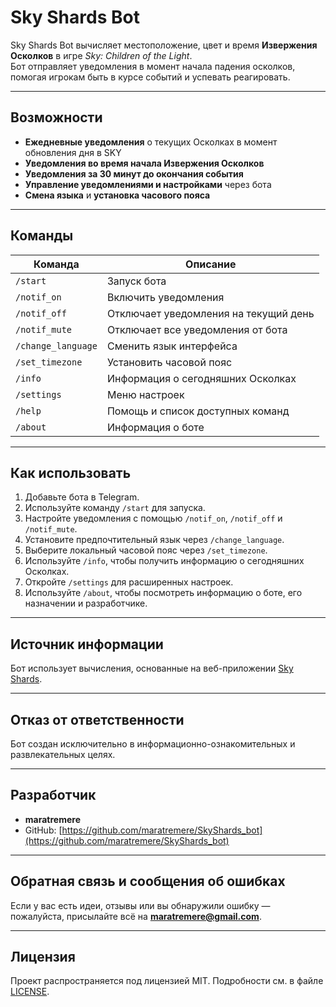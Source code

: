 # Sky Shards Bot

Sky Shards Bot вычисляет местоположение, цвет и время **Извержения Осколков** в игре _Sky: Children of the Light_.  
Бот отправляет уведомления в момент начала падения осколков, помогая игрокам быть в курсе событий и успевать реагировать.

---

## Возможности

- **Ежедневные уведомления** о текущих Осколках в момент обновления дня в SKY  
- **Уведомления во время начала Извержения Осколков**  
- **Уведомления за 30 минут до окончания события**  
- **Управление уведомлениями и настройками** через бота  
- **Смена языка** и **установка часового пояса**

---

## Команды

| Команда | Описание |
|---------|----------|
| `/start` | Запуск бота |
| `/notif_on` | Включить уведомления |
| `/notif_off` | Отключает уведомления на текущий день |
| `/notif_mute` | Отключает все уведомления от бота |
| `/change_language` | Сменить язык интерфейса |
| `/set_timezone` | Установить часовой пояс |
| `/info` | Информация о сегодняшних Осколках |
| `/settings` | Меню настроек |
| `/help` | Помощь и список доступных команд |
| `/about` | Информация о боте |

---

## Как использовать

1. Добавьте бота в Telegram.  
2. Используйте команду `/start` для запуска.  
3. Настройте уведомления с помощью `/notif_on`, `/notif_off` и `/notif_mute`.  
4. Установите предпочтительный язык через `/change_language`.  
5. Выберите локальный часовой пояс через `/set_timezone`.  
6. Используйте `/info`, чтобы получить информацию о сегодняшних Осколках.  
7. Откройте `/settings` для расширенных настроек.  
8. Используйте `/about`, чтобы посмотреть информацию о боте, его назначении и разработчике.

---

## Источник информации

Бот использует вычисления, основанные на веб-приложении [Sky Shards](https://sky-shards.pages.dev/).

---

## Отказ от ответственности

Бот создан исключительно в информационно-ознакомительных и развлекательных целях.

---

## Разработчик

- **maratremere**  
- GitHub: [https://github.com/maratremere/SkyShards_bot](https://github.com/maratremere/SkyShards_bot)

---

## Обратная связь и сообщения об ошибках

Если у вас есть идеи, отзывы или вы обнаружили ошибку — пожалуйста, присылайте всё на **maratremere@gmail.com**.

---
## Лицензия

Проект распространяется под лицензией MIT. Подробности см. в файле [LICENSE](LICENSE).
